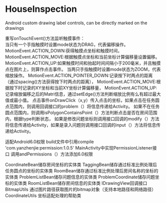 # HouseInspection
Android custom drawing label controls, can be directly marked on the drawings

重写onTouchEvent()方法监听触摸事件：                                    
当只有一个手指触摸时设置mode状态为DRAG，代表偏移操作。
MotionEvent.ACTION_DOWN:获得触摸点坐标和触摸时间，
MotionEvent.ACTION_MOVE:根据触摸点坐标和当前坐标计算偏移量设置偏移。 
MotionEvent.ACTION_UP:如果触摸时间和抬起时间间隔小于200毫米，并且触摸点在图片上，则算作点击事件。
当两只手指触摸时设置mode状态为ZOOM，代表缩放操作。
MotionEvent.ACTION_POINTER_DOWN:记录按下时两点的距离（通过spacing()方法获得按下时两点的距离），
MotionEvent.ACTION_MOVE:根据按下时记录的XY坐标和当前XY坐标计算偏移量，
MotionEvent.ACTION_UP:记录缩放偏移之后的Matri信息，通过setEdge()方法判断缩放比例有么有超过最大值或最小值。
点击事件onDrawClick（x,y）传入点击的坐标，如果点击在任务圆点范围内，则调用回调接口的problem（）将信息传递给Activity。
如果不在任务圆点范围内，则调用isPolygonContainsPoint（）方法判断点击是否在房间范围内，根据type判断状态，
如果是修改问题坐标则调用接口回调的modify（）方法将信息传递给Activity，如果是录入问题则调用接口回调的input（）方法将信息传递给Activity。

适配Android6.0权限
build文件中引用compile 'com.yanzhenjie:permission:1.0.5'
MainActivity中实现PermissionListener接口 
调用andPermissions（）方法添加6.0权限

CoordinateBean储存房间坐标的实体类
TaggingBean储存通过标准比例处理后任务圆点的坐标的实体类
RoomBean储存通过标准比例处理后房间名称的坐标的实体类
ProblemListBean储存问题信息的实体类
ProblemCoordinate储存问题坐标的实体类
RoomListBean储存房间信息的实体类
IDrawingView回调接口
BitmapUtils 通过图片路径获取图片的bitmap对象（支持本地路径和网络路径）
CoordinateUtils 坐标适配处理的帮助类
